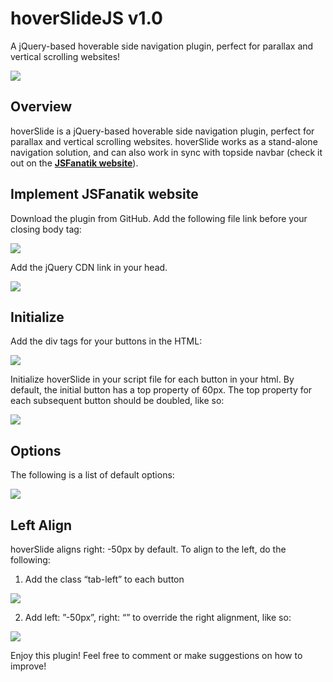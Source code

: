 # hoverSlideJS v1.0
A jQuery-based hoverable side navigation plugin, perfect for parallax and vertical scrolling websites!

<img src="https://github.com/jsfanatik/hoverSlideJS/blob/master/plugin-img/hoverslide-thumbnail.PNG" />

## Overview

hoverSlide is a jQuery-based hoverable side navigation plugin, perfect for parallax and vertical scrolling websites. 
hoverSlide works as a stand-alone navigation solution, 
and can also work in sync with topside navbar (check it out on the **[JSFanatik website](https://jsfanatik.github.io/)**).

## Implement JSFanatik website

Download the plugin from GitHub. Add the following file link before your closing body tag: 

<img src="https://github.com/jsfanatik/hoverSlideJS/blob/master/plugin-img/hoverslide-cdn.PNG" />

Add the jQuery CDN link in your head.
  
<img src="https://github.com/jsfanatik/hoverSlideJS/blob/master/plugin-img/jquery-cdn.PNG" />

## Initialize

Add the div tags for your buttons in the HTML:

<img src="https://github.com/jsfanatik/hoverSlideJS/blob/master/plugin-img/div-block.PNG" />

Initialize hoverSlide in your script file for each button in your html. By default, the initial button has a top property of 60px. The top property for each subsequent button should be doubled, like so:

<img src="https://github.com/jsfanatik/hoverSlideJS/blob/master/plugin-img/initialize.PNG" />

## Options

The following is a list of default options:

<img src="https://github.com/jsfanatik/hoverSlideJS/blob/master/plugin-img/options.PNG" />

## Left Align

hoverSlide aligns right: -50px by default. To align to the left, do the following:

1. Add the class “tab-left” to each button

<img src="https://github.com/jsfanatik/hoverSlideJS/blob/master/plugin-img/left-align-html.PNG" />

2. Add left: ”-50px”, right: “” to override the right alignment, like so: 

<img src="https://github.com/jsfanatik/hoverSlideJS/blob/master/plugin-img/left-align.PNG" />

Enjoy this plugin! Feel free to comment or make suggestions on how to improve!
